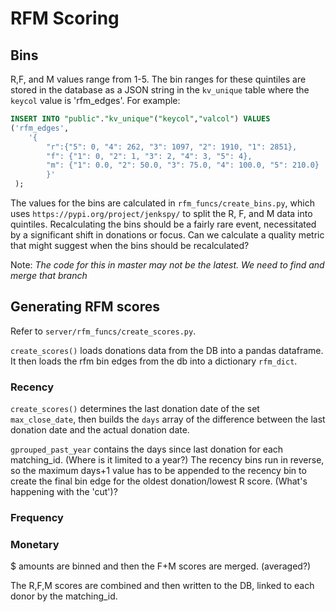 # RFM Scoring  

## Bins

R,F, and M values range from 1-5. The bin ranges for these quintiles are stored in the database as a JSON string in the `kv_unique` table where the `keycol` value is 'rfm_edges'.  For example:

``` SQL
INSERT INTO "public"."kv_unique"("keycol","valcol") VALUES 
('rfm_edges',
    '{
        "r":{"5": 0, "4": 262, "3": 1097, "2": 1910, "1": 2851}, 
        "f": {"1": 0, "2": 1, "3": 2, "4": 3, "5": 4}, 
        "m": {"1": 0.0, "2": 50.0, "3": 75.0, "4": 100.0, "5": 210.0}
        }'
 ); 
 ```

The values for the bins are calculated in `rfm_funcs/create_bins.py`,  which uses `https://pypi.org/project/jenkspy/` to split the R, F, and M data into quintiles. Recalculating the bins should be a fairly rare event, necessitated by a significant shift in donations or focus.  Can we calculate a quality metric that might suggest when the bins should be recalculated?

Note: *The code for this in master may not be the latest. We need to find and merge that branch*

## Generating RFM scores

Refer to `server/rfm_funcs/create_scores.py`.

`create_scores()` loads donations data from the DB into a pandas dataframe.  
It then loads the rfm bin edges from the db into a dictionary `rfm_dict`.

### Recency  

`create_scores()` determines the last donation date of the set `max_close_date`, then builds the `days` array of the difference between the last donation date and the actual donation date.  

`gprouped_past_year` contains the days since last donation for each matching_id.   (Where is it limited to a year?)
The recency bins run in reverse, so the maximum days+1 value has to be appended to the recency bin to create the final bin edge for the oldest donation/lowest R score.
(What's happening with the 'cut')?

### Frequency  

### Monetary

$ amounts are binned and then the F+M scores are merged. (averaged?)

The R,F,M scores are combined and then written to the DB, linked to each donor by the matching_id.
